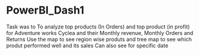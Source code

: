 # PowerBI_Dash1
Task was to To analyze top products (In Orders) and top product (in profit) for Adventure works Cyclea and their Monthly revenue, Monthly Orders and Returns
Use the map to see region wise produts and tree map to see which produt performed well and its sales
Can also see for specific date
